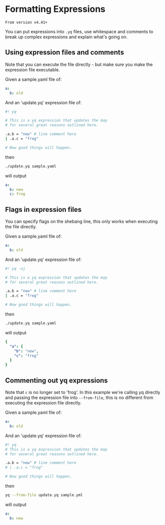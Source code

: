 # Formatting Expressions

`From version v4.41+`

You can put expressions into `.yq` files, use whitespace and comments to break up complex expressions and explain what's going on.

## Using expression files and comments
Note that you can execute the file directly - but make sure you make the expression file executable.

Given a sample.yaml file of:
```yaml
a:
  b: old
```
And an 'update.yq' expression file of:
```bash
#! yq

# This is a yq expression that updates the map
# for several great reasons outlined here.

.a.b = "new" # line comment here
| .a.c = "frog"

# Now good things will happen.
```
then
```bash
./update.yq sample.yaml
```
will output
```yaml
a:
  b: new
  c: frog
```

## Flags in expression files
You can specify flags on the shebang line, this only works when executing the file directly.

Given a sample.yaml file of:
```yaml
a:
  b: old
```
And an 'update.yq' expression file of:
```bash
#! yq -oj

# This is a yq expression that updates the map
# for several great reasons outlined here.

.a.b = "new" # line comment here
| .a.c = "frog"

# Now good things will happen.
```
then
```bash
./update.yq sample.yaml
```
will output
```yaml
{
  "a": {
    "b": "new",
    "c": "frog"
  }
}
```

## Commenting out yq expressions
Note that `c` is no longer set to 'frog'. In this example we're calling yq directly and passing the expression file into `--from-file`, this is no different from executing the expression file directly.

Given a sample.yaml file of:
```yaml
a:
  b: old
```
And an 'update.yq' expression file of:
```bash
#! yq
# This is a yq expression that updates the map
# for several great reasons outlined here.

.a.b = "new" # line comment here
# | .a.c = "frog"

# Now good things will happen.
```
then
```bash
yq --from-file update.yq sample.yml
```
will output
```yaml
a:
  b: new
```

